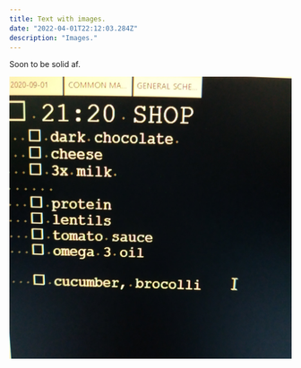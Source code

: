 ```yaml
---
title: Text with images.
date: "2022-04-01T22:12:03.284Z"
description: "Images."
---
```


Soon to be solid af.

![Chinese Salty Egg](./food.jpg)
